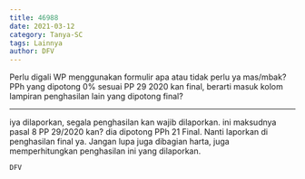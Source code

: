 ```yaml
---
title: 46988
date: 2021-03-12
category: Tanya-SC
tags: Lainnya
author: DFV
---
```


Perlu digali WP menggunakan formulir apa atau tidak perlu ya mas/mbak? PPh yang dipotong 0% sesuai PP 29 2020 kan final, berarti masuk kolom lampiran penghasilan lain yang dipotong final?

---

iya dilaporkan, segala penghasilan kan wajib dilaporkan. ini maksudnya pasal 8 PP 29/2020 kan? dia dipotong PPh 21 Final. Nanti laporkan di penghasilan final ya. Jangan lupa juga dibagian harta, juga memperhitungkan penghasilan ini yang dilaporkan.

`DFV`
